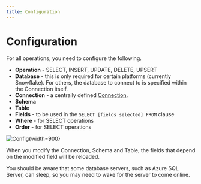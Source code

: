 ```yaml
---
title: Configuration
---
```


# Configuration

For all operations, you need to configure the following.

- **Operation** - SELECT, INSERT, UPDATE, DELETE, UPSERT
- **Database** - this is only required for certain platforms (currently Snowflake). For others, the database to connect to is specified within the Connection itself.
- **Connection** - a centrally defined [Connection](/user-guide/connections/Connections).
- **Schema**
- **Table**
- **Fields** - to be used in the `SELECT [fields selected] FROM` clause
- **Where** - for SELECT operations
- **Order** - for SELECT operations

![Config](/img/flows/blocks/utility/SQL/sql-insert.png){width=900}

When you modify the Connection, Schema and Table, the fields that depend on the modified field will be reloaded.

You should be aware that some database servers, such as Azure SQL Server, 
can sleep, so you may need to wake for the server to come online.
